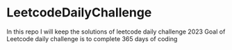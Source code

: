 # LeetcodeDailyChallenge
In this repo I will keep the solutions of leetcode daily challenge 2023
Goal of Leetcode daily challenge is to complete 365 days of coding 
